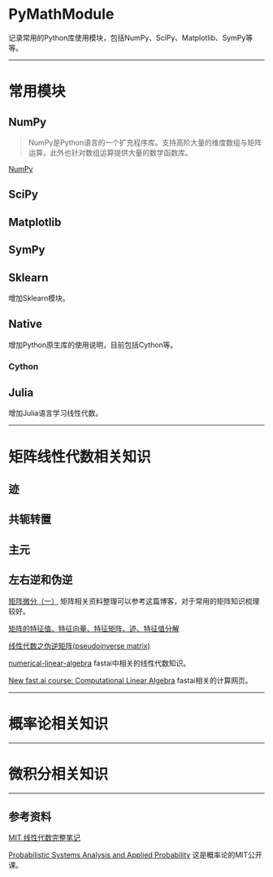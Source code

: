 # PyMathModule

记录常用的Python库使用模块，包括NumPy、SciPy、Matplotlib、SymPy等等。

---
# 常用模块

## NumPy

> NumPy是Python语言的一个扩充程序库。支持高阶大量的维度数组与矩阵运算，此外也针对数组运算提供大量的数学函数库。

[NumPy](https://zh.wikipedia.org/wiki/NumPy)

## SciPy

## Matplotlib

## SymPy

## Sklearn
增加Sklearn模块。

## Native
增加Python原生库的使用说明，目前包括Cython等。

### Cython

## Julia
增加Julia语言学习线性代数。

---
# 矩阵线性代数相关知识

## 迹

## 共轭转置

## 主元

## 左右逆和伪逆

[矩阵微分（一）](https://www.qiujiawei.com/matrix-calculus-1/) 矩阵相关资料整理可以参考这篇博客，对于常用的矩阵知识梳理较好。

[矩阵的特征值、特征向量、特征矩阵、迹、特征值分解](https://www.qiujiawei.com/linear-algebra-6/)

[线性代数之伪逆矩阵(pseudoinverse matrix)](https://www.qiujiawei.com/linear-algebra-16/)

[numerical-linear-algebra](https://github.com/fastai/numerical-linear-algebra) fastai中相关的线性代数知识。

[New fast.ai course: Computational Linear Algebra](http://www.fast.ai/2017/07/17/num-lin-alg/) fastai相关的计算网页。

---
# 概率论相关知识

---
# 微积分相关知识

---
## 参考资料

[MIT 线性代数完整笔记](https://github.com/apachecn/math)

[Probabilistic Systems Analysis and Applied Probability](https://ocw.mit.edu/courses/electrical-engineering-and-computer-science/6-041-probabilistic-systems-analysis-and-applied-probability-fall-2010/) 这是概率论的MIT公开课。


